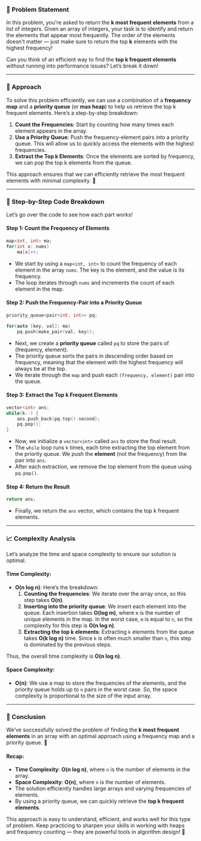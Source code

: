 ### 🚀 Problem Statement

In this problem, you're asked to return the **k most frequent elements** from a list of integers. Given an array of integers, your task is to identify and return the elements that appear most frequently. The order of the elements doesn't matter — just make sure to return the top **k** elements with the highest frequency!

Can you think of an efficient way to find the **top k frequent elements** without running into performance issues? Let’s break it down!

---

### 🧠 Approach

To solve this problem efficiently, we can use a combination of a **frequency map** and a **priority queue** (or **max heap**) to help us retrieve the top k frequent elements. Here’s a step-by-step breakdown:

1. **Count the Frequencies**: Start by counting how many times each element appears in the array.
2. **Use a Priority Queue**: Push the frequency-element pairs into a priority queue. This will allow us to quickly access the elements with the highest frequencies.
3. **Extract the Top k Elements**: Once the elements are sorted by frequency, we can pop the top k elements from the queue.

This approach ensures that we can efficiently retrieve the most frequent elements with minimal complexity. 💪

---

### 🔨 Step-by-Step Code Breakdown

Let’s go over the code to see how each part works!

#### Step 1: Count the Frequency of Elements
```cpp
map<int, int> ma;
for(int x: nums)
    ma[x]++;
```
- We start by using a `map<int, int>` to count the frequency of each element in the array `nums`. The key is the element, and the value is its frequency.
- The loop iterates through `nums` and increments the count of each element in the map.

#### Step 2: Push the Frequency-Pair into a Priority Queue
```cpp
priority_queue<pair<int, int>> pq;

for(auto [key, val]: ma)
    pq.push(make_pair(val, key));
```
- Next, we create a **priority queue** called `pq` to store the pairs of (frequency, element). 
- The priority queue sorts the pairs in descending order based on frequency, meaning that the element with the highest frequency will always be at the top.
- We iterate through the `map` and push each `(frequency, element)` pair into the queue.

#### Step 3: Extract the Top k Frequent Elements
```cpp
vector<int> ans;
while(k--) {
    ans.push_back(pq.top().second);
    pq.pop();
}
```
- Now, we initialize a `vector<int>` called `ans` to store the final result.
- The `while` loop runs `k` times, each time extracting the top element from the priority queue. We push the **element** (not the frequency) from the pair into `ans`.
- After each extraction, we remove the top element from the queue using `pq.pop()`.

#### Step 4: Return the Result
```cpp
return ans;
```
- Finally, we return the `ans` vector, which contains the top k frequent elements.

---

### 📈 Complexity Analysis

Let’s analyze the time and space complexity to ensure our solution is optimal.

#### Time Complexity:
- **O(n log n)**: Here’s the breakdown:
  1. **Counting the frequencies**: We iterate over the array once, so this step takes **O(n)**.
  2. **Inserting into the priority queue**: We insert each element into the queue. Each insertion takes **O(log m)**, where `m` is the number of unique elements in the map. In the worst case, `m` is equal to `n`, so the complexity for this step is **O(n log n)**.
  3. **Extracting the top k elements**: Extracting `k` elements from the queue takes **O(k log n)** time. Since `k` is often much smaller than `n`, this step is dominated by the previous steps.

Thus, the overall time complexity is **O(n log n)**.

#### Space Complexity:
- **O(n)**: We use a map to store the frequencies of the elements, and the priority queue holds up to `n` pairs in the worst case. So, the space complexity is proportional to the size of the input array.

---

### 🏁 Conclusion

We’ve successfully solved the problem of finding the **k most frequent elements** in an array with an optimal approach using a frequency map and a priority queue. 🎉

#### Recap:
- **Time Complexity**: **O(n log n)**, where `n` is the number of elements in the array.
- **Space Complexity**: **O(n)**, where `n` is the number of elements.
- The solution efficiently handles large arrays and varying frequencies of elements.
- By using a priority queue, we can quickly retrieve the **top k frequent elements**.

This approach is easy to understand, efficient, and works well for this type of problem. Keep practicing to sharpen your skills in working with heaps and frequency counting — they are powerful tools in algorithm design! 🌟